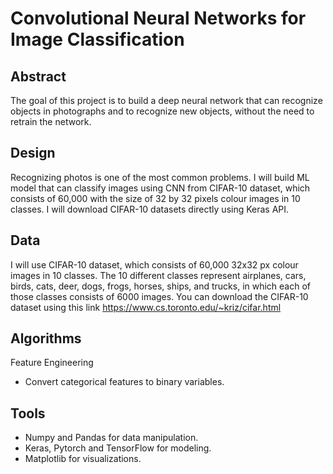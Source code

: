 # Convolutional Neural Networks for Image Classification

## Abstract
The goal of this project is to build a deep neural network that can recognize objects in photographs and to recognize new objects, without the need to retrain the network.

## Design
Recognizing photos is one of the most common problems. I will build ML model that can classify images using CNN from CIFAR-10 dataset, which consists of 60,000 with the size of 32 by 32 pixels colour images in 10 classes. I will download CIFAR-10 datasets directly using Keras API. 

## Data
I will use CIFAR-10 dataset, which consists of 60,000 32x32 px colour images in 10 classes.
The 10 different classes represent airplanes, cars, birds, cats, deer, dogs, frogs, horses, ships, and trucks, in which each of those classes consists of 6000 images.
You can download the CIFAR-10 dataset using this link https://www.cs.toronto.edu/~kriz/cifar.html

## Algorithms
Feature Engineering
- Convert categorical features to binary variables.

## Tools
- Numpy and Pandas for data manipulation.
- Keras, Pytorch and TensorFlow for modeling.
- Matplotlib for visualizations.

